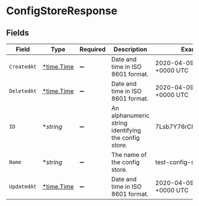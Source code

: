 # ConfigStoreResponse


## Fields

| Field                                                | Type                                                 | Required                                             | Description                                          | Example                                              |
| ---------------------------------------------------- | ---------------------------------------------------- | ---------------------------------------------------- | ---------------------------------------------------- | ---------------------------------------------------- |
| `CreatedAt`                                          | [*time.Time](https://pkg.go.dev/time#Time)           | :heavy_minus_sign:                                   | Date and time in ISO 8601 format.                    | 2020-04-09 18:14:30 +0000 UTC                        |
| `DeletedAt`                                          | [*time.Time](https://pkg.go.dev/time#Time)           | :heavy_minus_sign:                                   | Date and time in ISO 8601 format.                    | 2020-04-09 18:14:30 +0000 UTC                        |
| `ID`                                                 | **string*                                            | :heavy_minus_sign:                                   | An alphanumeric string identifying the config store. | 7Lsb7Y76rChV9hSrv3KgFl                               |
| `Name`                                               | **string*                                            | :heavy_minus_sign:                                   | The name of the config store.                        | test-config-store                                    |
| `UpdatedAt`                                          | [*time.Time](https://pkg.go.dev/time#Time)           | :heavy_minus_sign:                                   | Date and time in ISO 8601 format.                    | 2020-04-09 18:14:30 +0000 UTC                        |